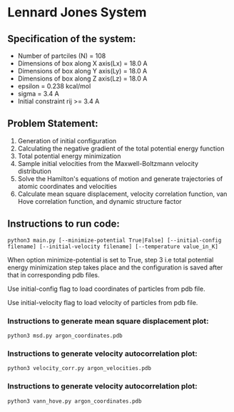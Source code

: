 # Lennard Jones System

## Specification of the system:

- Number of partciles (N) = 108
- Dimensions of box along X axis(Lx) = 18.0 A
- Dimensions of box along Y axis(Ly) = 18.0 A
- Dimensions of box along Z axis(Lz) = 18.0 A
- epsilon = 0.238 kcal/mol
- sigma = 3.4 A
- Initial constraint rij >= 3.4 A

## Problem Statement:

1. Generation of initial configuration
2. Calculating the negative gradient of the total potential energy function
3. Total potential energy minimization
4. Sample initial velocities from the Maxwell-Boltzmann velocity distribution
5. Solve the Hamilton's equations of motion and generate trajectories of atomic 
coordinates and velocities
6. Calculate mean square displacement, velocity correlation function, van Hove
correlation function, and dynamic structure factor

## Instructions to run code:
    
    python3 main.py [--minimize-potential True|False] [--initial-config filename] [--initial-velocity filename] [--temperature value_in_K]

When option minimize-potential is set to True, step 3 i.e total potential energy minimization step takes place and the configuration is saved after that in corresponding pdb files.

Use initial-config flag to load coordinates of particles from pdb file.

Use initial-velocity flag to load velocity of particles from pdb file.

### Instructions to generate mean square displacement plot:

    python3 msd.py argon_coordinates.pdb

### Instructions to generate velocity autocorrelation plot:

    python3 velocity_corr.py argon_velocities.pdb

### Instructions to generate velocity autocorrelation plot:

    python3 vann_hove.py argon_coordinates.pdb